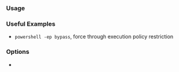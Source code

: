 ### Usage



### Useful Examples
-  `powershell -ep bypass`, force through execution policy restriction


### Options
- 